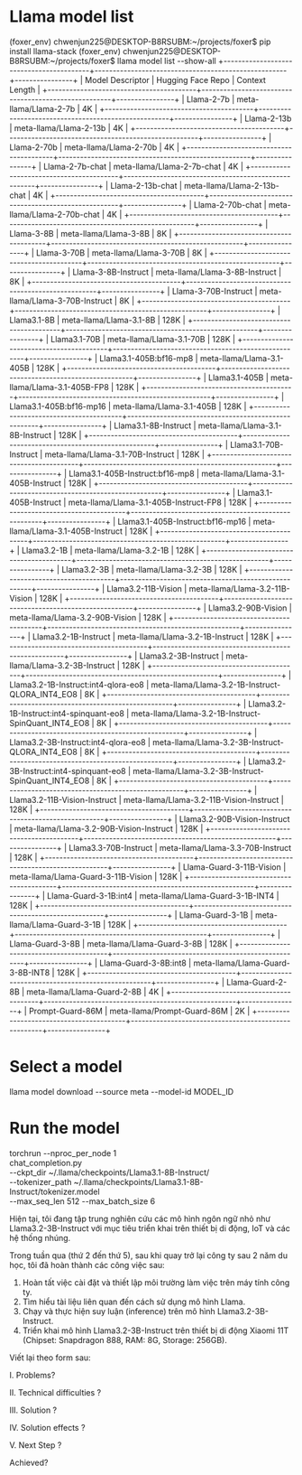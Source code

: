 # Llama model list 
(foxer_env) chwenjun225@DESKTOP-B8RSUBM:~/projects/foxer$ pip install llama-stack
(foxer_env) chwenjun225@DESKTOP-B8RSUBM:~/projects/foxer$ llama model list --show-all
+-----------------------------------------+-----------------------------------------------------+----------------+
| Model Descriptor                        | Hugging Face Repo                                   | Context Length |
+-----------------------------------------+-----------------------------------------------------+----------------+
| Llama-2-7b                              | meta-llama/Llama-2-7b                               | 4K             |
+-----------------------------------------+-----------------------------------------------------+----------------+
| Llama-2-13b                             | meta-llama/Llama-2-13b                              | 4K             |
+-----------------------------------------+-----------------------------------------------------+----------------+
| Llama-2-70b                             | meta-llama/Llama-2-70b                              | 4K             |
+-----------------------------------------+-----------------------------------------------------+----------------+
| Llama-2-7b-chat                         | meta-llama/Llama-2-7b-chat                          | 4K             |
+-----------------------------------------+-----------------------------------------------------+----------------+
| Llama-2-13b-chat                        | meta-llama/Llama-2-13b-chat                         | 4K             |
+-----------------------------------------+-----------------------------------------------------+----------------+
| Llama-2-70b-chat                        | meta-llama/Llama-2-70b-chat                         | 4K             |
+-----------------------------------------+-----------------------------------------------------+----------------+
| Llama-3-8B                              | meta-llama/Llama-3-8B                               | 8K             |
+-----------------------------------------+-----------------------------------------------------+----------------+
| Llama-3-70B                             | meta-llama/Llama-3-70B                              | 8K             |
+-----------------------------------------+-----------------------------------------------------+----------------+
| Llama-3-8B-Instruct                     | meta-llama/Llama-3-8B-Instruct                      | 8K             |
+-----------------------------------------+-----------------------------------------------------+----------------+
| Llama-3-70B-Instruct                    | meta-llama/Llama-3-70B-Instruct                     | 8K             |
+-----------------------------------------+-----------------------------------------------------+----------------+
| Llama3.1-8B                             | meta-llama/Llama-3.1-8B                             | 128K           |
+-----------------------------------------+-----------------------------------------------------+----------------+
| Llama3.1-70B                            | meta-llama/Llama-3.1-70B                            | 128K           |
+-----------------------------------------+-----------------------------------------------------+----------------+
| Llama3.1-405B:bf16-mp8                  | meta-llama/Llama-3.1-405B                           | 128K           |
+-----------------------------------------+-----------------------------------------------------+----------------+
| Llama3.1-405B                           | meta-llama/Llama-3.1-405B-FP8                       | 128K           |
+-----------------------------------------+-----------------------------------------------------+----------------+
| Llama3.1-405B:bf16-mp16                 | meta-llama/Llama-3.1-405B                           | 128K           |
+-----------------------------------------+-----------------------------------------------------+----------------+
| Llama3.1-8B-Instruct                    | meta-llama/Llama-3.1-8B-Instruct                    | 128K           |
+-----------------------------------------+-----------------------------------------------------+----------------+
| Llama3.1-70B-Instruct                   | meta-llama/Llama-3.1-70B-Instruct                   | 128K           |
+-----------------------------------------+-----------------------------------------------------+----------------+
| Llama3.1-405B-Instruct:bf16-mp8         | meta-llama/Llama-3.1-405B-Instruct                  | 128K           |
+-----------------------------------------+-----------------------------------------------------+----------------+
| Llama3.1-405B-Instruct                  | meta-llama/Llama-3.1-405B-Instruct-FP8              | 128K           |
+-----------------------------------------+-----------------------------------------------------+----------------+
| Llama3.1-405B-Instruct:bf16-mp16        | meta-llama/Llama-3.1-405B-Instruct                  | 128K           |
+-----------------------------------------+-----------------------------------------------------+----------------+
| Llama3.2-1B                             | meta-llama/Llama-3.2-1B                             | 128K           |
+-----------------------------------------+-----------------------------------------------------+----------------+
| Llama3.2-3B                             | meta-llama/Llama-3.2-3B                             | 128K           |
+-----------------------------------------+-----------------------------------------------------+----------------+
| Llama3.2-11B-Vision                     | meta-llama/Llama-3.2-11B-Vision                     | 128K           |
+-----------------------------------------+-----------------------------------------------------+----------------+
| Llama3.2-90B-Vision                     | meta-llama/Llama-3.2-90B-Vision                     | 128K           |
+-----------------------------------------+-----------------------------------------------------+----------------+
| Llama3.2-1B-Instruct                    | meta-llama/Llama-3.2-1B-Instruct                    | 128K           |
+-----------------------------------------+-----------------------------------------------------+----------------+
| Llama3.2-3B-Instruct                    | meta-llama/Llama-3.2-3B-Instruct                    | 128K           |
+-----------------------------------------+-----------------------------------------------------+----------------+
| Llama3.2-1B-Instruct:int4-qlora-eo8     | meta-llama/Llama-3.2-1B-Instruct-QLORA_INT4_EO8     | 8K             |
+-----------------------------------------+-----------------------------------------------------+----------------+
| Llama3.2-1B-Instruct:int4-spinquant-eo8 | meta-llama/Llama-3.2-1B-Instruct-SpinQuant_INT4_EO8 | 8K             |
+-----------------------------------------+-----------------------------------------------------+----------------+
| Llama3.2-3B-Instruct:int4-qlora-eo8     | meta-llama/Llama-3.2-3B-Instruct-QLORA_INT4_EO8     | 8K             |
+-----------------------------------------+-----------------------------------------------------+----------------+
| Llama3.2-3B-Instruct:int4-spinquant-eo8 | meta-llama/Llama-3.2-3B-Instruct-SpinQuant_INT4_EO8 | 8K             |
+-----------------------------------------+-----------------------------------------------------+----------------+
| Llama3.2-11B-Vision-Instruct            | meta-llama/Llama-3.2-11B-Vision-Instruct            | 128K           |
+-----------------------------------------+-----------------------------------------------------+----------------+
| Llama3.2-90B-Vision-Instruct            | meta-llama/Llama-3.2-90B-Vision-Instruct            | 128K           |
+-----------------------------------------+-----------------------------------------------------+----------------+
| Llama3.3-70B-Instruct                   | meta-llama/Llama-3.3-70B-Instruct                   | 128K           |
+-----------------------------------------+-----------------------------------------------------+----------------+
| Llama-Guard-3-11B-Vision                | meta-llama/Llama-Guard-3-11B-Vision                 | 128K           |
+-----------------------------------------+-----------------------------------------------------+----------------+
| Llama-Guard-3-1B:int4                   | meta-llama/Llama-Guard-3-1B-INT4                    | 128K           |
+-----------------------------------------+-----------------------------------------------------+----------------+
| Llama-Guard-3-1B                        | meta-llama/Llama-Guard-3-1B                         | 128K           |
+-----------------------------------------+-----------------------------------------------------+----------------+
| Llama-Guard-3-8B                        | meta-llama/Llama-Guard-3-8B                         | 128K           |
+-----------------------------------------+-----------------------------------------------------+----------------+
| Llama-Guard-3-8B:int8                   | meta-llama/Llama-Guard-3-8B-INT8                    | 128K           |
+-----------------------------------------+-----------------------------------------------------+----------------+
| Llama-Guard-2-8B                        | meta-llama/Llama-Guard-2-8B                         | 4K             |
+-----------------------------------------+-----------------------------------------------------+----------------+
| Prompt-Guard-86M                        | meta-llama/Prompt-Guard-86M                         | 2K             |
+-----------------------------------------+-----------------------------------------------------+----------------+

# Select a model
llama model download --source meta --model-id  MODEL_ID

# Run the model
torchrun --nproc_per_node 1 \
	chat_completion.py \
	--ckpt_dir ~/.llama/checkpoints/Llama3.1-8B-Instruct/ \
	--tokenizer_path ~/.llama/checkpoints/Llama3.1-8B-Instruct/tokenizer.model \
	--max_seq_len 512 --max_batch_size 6



Hiện tại, tôi đang tập trung nghiên cứu các mô hình ngôn ngữ nhỏ như Llama3.2-3B-Instruct với mục tiêu triển khai trên thiết bị di động, IoT và các hệ thống nhúng.

Trong tuần qua (thứ 2 đến thứ 5), sau khi quay trở lại công ty sau 2 năm du học, tôi đã hoàn thành các công việc sau:

1. Hoàn tất việc cài đặt và thiết lập môi trường làm việc trên máy tính công ty.
2. Tìm hiểu tài liệu liên quan đến cách sử dụng mô hình Llama.
3. Chạy và thực hiện suy luận (inference) trên mô hình Llama3.2-3B-Instruct.
4. Triển khai mô hình Llama3.2-3B-Instruct trên thiết bị di động Xiaomi 11T (Chipset: Snapdragon 888, RAM: 8G, Storage: 256GB).

Viết lại theo form sau:

I. Problems?

II. Technical difficulties ?

III. Solution ?

IV. Solution effects ?

V. Next Step ?

Achieved?

